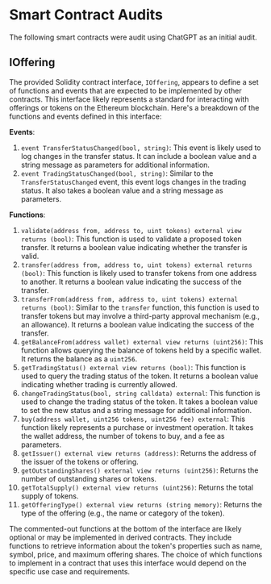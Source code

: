 # Smart Contract Audits

The following smart contracts were audit using ChatGPT as an initial audit.

## IOffering

The provided Solidity contract interface, `IOffering`, appears to define a set of functions and events that are expected to be implemented by other contracts. This interface likely represents a standard for interacting with offerings or tokens on the Ethereum blockchain. Here's a breakdown of the functions and events defined in this interface:

**Events**:

1. `event TransferStatusChanged(bool, string)`: This event is likely used to log changes in the transfer status. It can include a boolean value and a string message as parameters for additional information.
2. `event TradingStatusChanged(bool, string)`: Similar to the `TransferStatusChanged` event, this event logs changes in the trading status. It also takes a boolean value and a string message as parameters.

**Functions**:

1. `validate(address from, address to, uint tokens) external view returns (bool)`: This function is used to validate a proposed token transfer. It returns a boolean value indicating whether the transfer is valid.
2. `transfer(address from, address to, uint tokens) external returns (bool)`: This function is likely used to transfer tokens from one address to another. It returns a boolean value indicating the success of the transfer.
3. `transferFrom(address from, address to, uint tokens) external returns (bool)`: Similar to the `transfer` function, this function is used to transfer tokens but may involve a third-party approval mechanism (e.g., an allowance). It returns a boolean value indicating the success of the transfer.
4. `getBalanceFrom(address wallet) external view returns (uint256)`: This function allows querying the balance of tokens held by a specific wallet. It returns the balance as a `uint256`.
5. `getTradingStatus() external view returns (bool)`: This function is used to query the trading status of the token. It returns a boolean value indicating whether trading is currently allowed.
6. `changeTradingStatus(bool, string calldata) external`: This function is used to change the trading status of the token. It takes a boolean value to set the new status and a string message for additional information.
7. `buy(address wallet, uint256 tokens, uint256 fee) external`: This function likely represents a purchase or investment operation. It takes the wallet address, the number of tokens to buy, and a fee as parameters.
8. `getIssuer() external view returns (address)`: Returns the address of the issuer of the tokens or offering.
9. `getOutstandingShares() external view returns (uint256)`: Returns the number of outstanding shares or tokens.
10. `getTotalSupply() external view returns (uint256)`: Returns the total supply of tokens.
11. `getOfferingType() external view returns (string memory)`: Returns the type of the offering (e.g., the name or category of the token).

The commented-out functions at the bottom of the interface are likely optional or may be implemented in derived contracts. They include functions to retrieve information about the token's properties such as name, symbol, price, and maximum offering shares. The choice of which functions to implement in a contract that uses this interface would depend on the specific use case and requirements.
